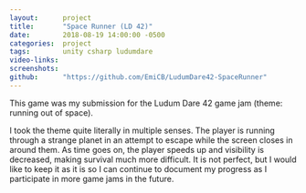 ```yaml
---
layout:      project
title:       "Space Runner (LD 42)"
date:        2018-08-19 14:00:00 -0500
categories:  project
tags:        unity csharp ludumdare
video-links: 
screenshots: 
github:      "https://github.com/EmiCB/LudumDare42-SpaceRunner"
---
```


This game was my submission for the Ludum Dare 42 game jam (theme: running out of space). 

<!--more-->

I took the theme quite literally in multiple senses. The player is running through a strange planet in an attempt to escape while the screen closes in around them. As time goes on, the player speeds up and visibility is decreased, making survival much more difficult. It is not perfect, but I would like to keep it as it is so I can continue to document my progress as I participate in more game jams in the future.